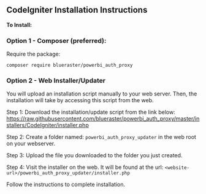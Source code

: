 ## CodeIgniter Installation Instructions

**To Install:**

### Option 1 - Composer (preferred):

Require the package:
```
composer require blueraster/powerbi_auth_proxy
```





### Option 2 - Web Installer/Updater

You will upload an installation script manually to your web server. Then, the installation will take by accessing this script from the web.

Step 1:
Download the installation/update script from the link below: 
<a href="https://raw.githubusercontent.com/blueraster/powerbi_auth_proxy/master/installers/CodeIgniter/installer.php" target="_blank" download="download">https://raw.githubusercontent.com/blueraster/powerbi_auth_proxy/master/installers/CodeIgniter/installer.php</a>


Step 2:
Create a folder named: `powerbi_auth_proxy_updater` in the web root on your webserver.

Step 3:
Upload the file you downloaded to the folder you just created.

Step 4:
Visit the installer on the web. It will be found at the url: `<website-url>/powerbi_auth_proxy_updater/installer.php`

Follow the instructions to complete installation.

